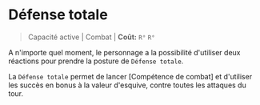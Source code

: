 # Défense totale

> Capacité active | Combat |
> **Coût:** `R°` `R°`

A n'importe quel moment, le personnage a la possibilité d'utiliser deux réactions pour prendre la posture de `Défense totale`.

La `Défense totale` permet de lancer [Compétence de combat] et d'utiliser les succès en bonus à la valeur d'esquive, contre toutes les attaques du tour.
